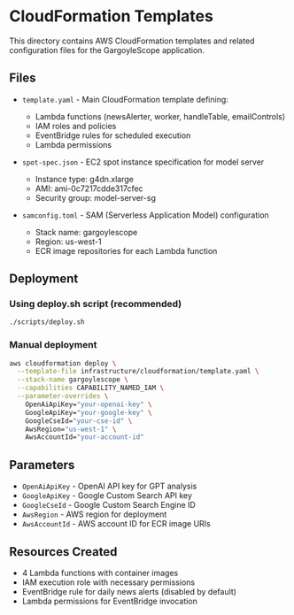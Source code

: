 # CloudFormation Templates

This directory contains AWS CloudFormation templates and related configuration files for the GargoyleScope application.

## Files

- `template.yaml` - Main CloudFormation template defining:
  - Lambda functions (newsAlerter, worker, handleTable, emailControls)
  - IAM roles and policies
  - EventBridge rules for scheduled execution
  - Lambda permissions

- `spot-spec.json` - EC2 spot instance specification for model server
  - Instance type: g4dn.xlarge
  - AMI: ami-0c7217cdde317cfec
  - Security group: model-server-sg

- `samconfig.toml` - SAM (Serverless Application Model) configuration
  - Stack name: gargoylescope
  - Region: us-west-1
  - ECR image repositories for each Lambda function

## Deployment

### Using deploy.sh script (recommended)
```bash
./scripts/deploy.sh
```

### Manual deployment
```bash
aws cloudformation deploy \
  --template-file infrastructure/cloudformation/template.yaml \
  --stack-name gargoylescope \
  --capabilities CAPABILITY_NAMED_IAM \
  --parameter-overrides \
    OpenAiApiKey="your-openai-key" \
    GoogleApiKey="your-google-key" \
    GoogleCseId="your-cse-id" \
    AwsRegion="us-west-1" \
    AwsAccountId="your-account-id"
```

## Parameters

- `OpenAiApiKey` - OpenAI API key for GPT analysis
- `GoogleApiKey` - Google Custom Search API key
- `GoogleCseId` - Google Custom Search Engine ID
- `AwsRegion` - AWS region for deployment
- `AwsAccountId` - AWS account ID for ECR image URIs

## Resources Created

- 4 Lambda functions with container images
- IAM execution role with necessary permissions
- EventBridge rule for daily news alerts (disabled by default)
- Lambda permissions for EventBridge invocation 